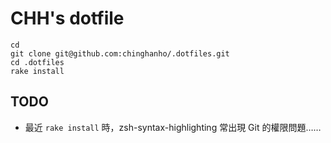# CHH's dotfile

    cd
    git clone git@github.com:chinghanho/.dotfiles.git
    cd .dotfiles
    rake install

## TODO

* 最近 `rake install` 時，zsh-syntax-highlighting 常出現 Git 的權限問題……
